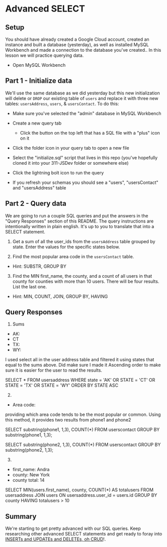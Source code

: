 # Advanced SELECT

## Setup

You should have already created a Google Cloud account, created an instance and built a database (yesterday), as well as installed MySQL Workbench and made a connection to the database you've created.. In this lesson we will practice querying data.

* Open MySQL Workbench

## Part 1 - Initialize data

We'll use the same database as we did yesterday but this new initialization will delete or `DROP` our existing table of `users` and replace it with three new tables: `usersAddress`, `users`, & `usersContact`. To do this:

* Make sure you've selected the "admin" database in MySQL Workbench

* Create a new query tab
  * Click the button on the top left that has a SQL file with a "plus" icon on it

* Click the folder icon in your query tab to open a new file

* Select the "initialize.sql" script that lives in this repo (you've hopefully cloned it into your 311-JSDev folder or somewhere else)

* Click the lightning bolt icon to run the query

* If you refresh your schemas you should see a "users", "usersContact" and "usersAddress" table

## Part 2 - Query data

We are going to run a couple SQL queries and put the answers in the "Query Responses" section of this README. The query instructions are intentionally written in plain english. It's up to you to translate that into a SELECT statement.

1. Get a sum of all the user_ids from the `usersAddress` table grouped by state. Enter the values for the specific states below.

2. Find the most popular area code in the `usersContact` table. 
  * Hint: SUBSTR, GROUP BY

3. Find the MIN first_name, the county, and a count of all users in that county for counties with more than 10 users. There will be four results. List the last one. 
  * Hint: MIN, COUNT, JOIN, GROUP BY, HAVING


## Query Responses

1. Sums
  * AK:
  * CT
  * TX:
  * WY:
 
I used select all in the user address table and filtered it using states that equal to the sums above. Did make sure I made it Ascending order to make sure it is easier for the user to read the results.

SELECT * 
FROM usersaddress 
WHERE state = 'AK'
	OR STATE = 'CT'
    OR STATE = 'TX'
    OR STATE = 'WY' 
ORDER BY STATE ASC

2.
  * Area code:

providing which area code tends to be the most popular or common. Using this method, it provides two results from phone1 and phone2

SELECT substring(phone1, 1,3), COUNT(*)
FROM userscontact  GROUP BY substring(phone1, 1,3);

SELECT substring(phone2, 1,3), COUNT(*)
FROM userscontact  GROUP BY substring(phone2, 1,3);

3.
  * first_name: Andra
  * county: New York
  * county total: 14 

  SELECT MIN(users.first_name), county, COUNT(*) AS totalusers FROM usersaddress JOIN users ON usersaddress.user_id = users.id GROUP BY county HAVING totalusers > 10


## Summary

We're starting to get pretty advanced with our SQL queries. Keep researching other advanced SELECT statements and get ready to foray into [INSERTs and UPDATEs and DELETEs, oh CRUD](https://www.youtube.com/watch?v=-HrfbV16-FQ)!.
